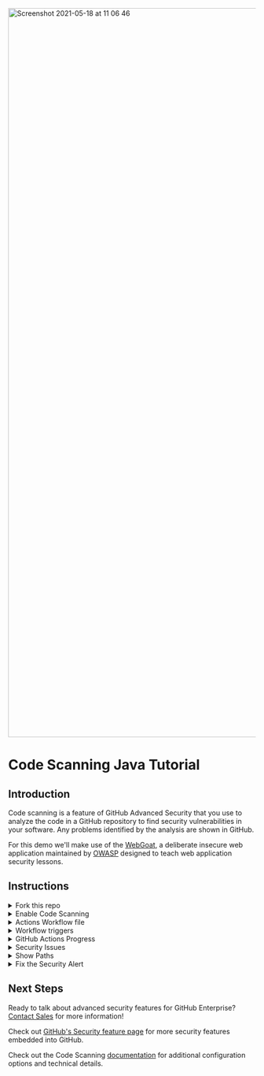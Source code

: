 
<img width="1481" alt="Screenshot 2021-05-18 at 11 06 46" src="https://user-images.githubusercontent.com/24505883/118624240-43e01300-b7c9-11eb-83b2-e998f9762d60.png">

# Code Scanning Java Tutorial

## Introduction

Code scanning is a feature of GitHub Advanced Security that you use to analyze the code in a GitHub repository to find security vulnerabilities in your software. Any problems identified by the analysis are shown in GitHub.

For this demo we'll make use of the [WebGoat](https://github.com/WebGoat/WebGoat), a deliberate insecure web application maintained by [OWASP](http://www.owasp.org/) designed to teach web application security lessons.

## Instructions

<details>
<summary>Fork this repo</summary>
<p> 
  
Begin by [forking this repo](https://docs.github.com/en/free-pro-team@latest/github/getting-started-with-github/fork-a-repo).
</p>
</details>

<details>
<summary>Enable Code Scanning</summary>
<p> 


#### Security tab

Click on the `Security` tab.

<img width="930" alt="Screenshot 2021-05-18 at 16 44 28" src="https://user-images.githubusercontent.com/24505883/118672158-532a8500-b7f8-11eb-93be-0cc2de838494.png">

#### Set up code scanning

<img src="https://user-images.githubusercontent.com/6920330/96745792-8311c700-1394-11eb-83fd-e47d09bf148e.png" width="70%"/>


#### Setup Workflow

Click the `Setup this workflow` button by CodeQL Analysis.

<img src="https://user-images.githubusercontent.com/6920330/96746928-aee17c80-1395-11eb-9eb2-657dd0e92ed9.png" width="70%"/>

This will create a GitHub Actions Workflow file with CodeQL already set up. Since Javascript is an interpreted language there is no need to configure any builds. See the [documentation](https://docs.github.com/en/free-pro-team@latest/github/finding-security-vulnerabilities-and-errors-in-your-code/running-codeql-code-scanning-in-your-ci-system) if you would like to configure CodeQL Analysis with a 3rd party CI system instead of using GitHub Actions.
</p>
</details>

<details>
  
<summary>Actions Workflow file</summary>
<p>

#### Actions Workflow

The Actions Workflow file contains a number of different sections including:
1. Checking out the repository
2. Initializing the CodeQL Action
3. Running a build (or use autobuilder)
4. Running the CodeQL Analysis

For this demo we'll manually run the build steps of this application. Comment out the `autobuild` step and copy paste the following snippet to build this application:

```yml
    - name: Set up JDK 15
      uses: actions/setup-java@v2
      with:
        distribution: 'zulu'
        java-version: 15
        architecture: x64
    - name: Build with Maven
      run: mvn clean install
```
  
<img width="943" alt="Screenshot 2021-05-18 at 16 49 46" src="https://user-images.githubusercontent.com/24505883/118673335-33e02780-b7f9-11eb-97e7-a564be7fb439.png">

Click `Start Commit` -> `Commit this file` to commit the changes to _develop_ branch.
</p>
</details>

<details>
  
<summary>Workflow triggers</summary>
<p>

#### Workflow triggers

There are a [number of events](https://docs.github.com/en/free-pro-team@latest/actions/reference/events-that-trigger-workflows) that can trigger a GitHub Actions workflow. In this example, the workflow will be triggered on

<img src="https://user-images.githubusercontent.com/59625655/98617067-49f4c300-2352-11eb-9618-d8151e1e62eb.png" width="50%"/>

- push to _main_ branch
- pull request to merge to _main_ branch
- on schedule, at 6:33 every Thursday

Setting up the new CodeQL workflow and committing it to _main_ branch in the step above will trigger the scan.

</p>
</details>

<details>
<summary>GitHub Actions Progress</summary>

<p>
 
#### GitHub Actions Progress

Click `Actions` tab -> `CodeQL`

Click the specific workflow run. You can view the progress of the Workflow run until the analysis completes.

<img src="https://user-images.githubusercontent.com/59625655/98617230-b374d180-2352-11eb-8d84-cd0af64387e2.png" width="80%"/>

</p>
</details>

<details>
<summary>Security Issues</summary>
<p>
  
Once the Workflow has completed (this will take about 5 minutes), click the `Security` tab -> ` Code Scanning Alerts`. An security alert "Resolving XML external entity in user-controlled data)" should be visible.

#### Security Alert View

Clicking on the security alert will provide details about the security alert including:
A description of the issue
A tag to the CWE that it is connected to as well as the type of alert (Error, Warning, Note)
The line of code that triggered the security alert
The ability to dismiss the alert depending on certain conditions (false positive? won't fix? used in tests?)

<img width="916" alt="Screenshot 2021-05-18 at 16 55 27" src="https://user-images.githubusercontent.com/24505883/118674287-f4660b00-b7f9-11eb-8e84-50a5a36fa538.png">

#### Security Alert Description

Click `Show more` to view a full desciption of the alert including examples and links to additional information.

<img width="898" alt="Screenshot 2021-05-18 at 16 56 29" src="https://user-images.githubusercontent.com/24505883/118674372-06e04480-b7fa-11eb-9fee-7dc4a6c22c3a.png">

#### Security Full Description

<img width="803" alt="Screenshot 2021-05-18 at 16 57 02" src="https://user-images.githubusercontent.com/24505883/118674453-1495ca00-b7fa-11eb-816f-462ac09db984.png">

</p>
</details>

<details>
<summary>Show Paths</summary>
<p>

#### Show Paths Button

CodeQL Analysis is able to trace the dataflow path from source to sink and gives you the ability to view the path traversal within the alert.

Click `show paths` in order to see the dataflow path that resulted in this alert.

<img width="798" alt="Screenshot 2021-05-18 at 16 57 25" src="https://user-images.githubusercontent.com/24505883/118674551-27100380-b7fa-11eb-939d-c05fd8fc4a30.png">


#### Show Paths View

<img width="636" alt="Screenshot 2021-05-18 at 16 57 50" src="https://user-images.githubusercontent.com/24505883/118674610-35f6b600-b7fa-11eb-92a5-0b1827a28ba7.png">

</p>
</details>

<details>
<p>  
  
<summary>Fix the Security Alert</summary>

In order to fix this specific alert, we will need to ensure disable the parsing of this user-controlled data.

Click on the `Code` tab and [Edit](https://docs.github.com/en/free-pro-team@latest/github/managing-files-in-a-repository/editing-files-in-your-repository) the `webgoat-lessons/xxe/src/main/java/org/owasp/webgoat/xxe/Comments.java` file. Navigate to Line 101t of the `Comments.java file and modify the line:

```java
var xsr = xif.createXMLStreamReader(new StringReader(xml));
```

to

```java
xif.setProperty(XMLInputFactory.SUPPORT_DTD, false);
xif.setProperty("javax.xml.stream.isSupportingExternalEntities", false);
var xsr = xif.createXMLStreamReader(new StringReader(xml));
```

Click `Create a new branch for this commit and start a pull request`, name the branch `fix-zip-slip`, and create the Pull Request.

#### Pull Request Status Check

In the Pull Request, you will notice that the CodeQL Analysis has started as a status check. Wait until it completes.

<img width="885" alt="Screenshot 2021-05-19 at 09 41 53" src="https://user-images.githubusercontent.com/24505883/118774801-8156a600-b886-11eb-8ad1-69f5f62b0a59.png">

#### Security Alert Details

After the Workflow has completed click on `Details` by the `Code Scanning Results / CodeQL` status check. 

<img width="795" alt="Screenshot 2021-05-19 at 09 46 18" src="https://user-images.githubusercontent.com/24505883/118775330-1a85bc80-b887-11eb-8f32-eedd8c453acd.png">


#### Fixed Alert

Notice that Code Scanning has detected that this Pull Request will fix the vulnerability that was detected before.
  
<img width="734" alt="Screenshot 2021-05-19 at 09 46 53" src="https://user-images.githubusercontent.com/24505883/118775383-2a050580-b887-11eb-86f0-334d37cc60c3.png">

Merge the Pull Request. After the Pull Request has been merged, another Workflow will kick off to scan the repository for any vulnerabilties. 

#### Closed Security Alerts

After the final Workflow has completed, navigate back to the `Security` tab and click `Closed`. Notice that the XML external identity alert now shows up as a closed issue.

<img width="937" alt="Screenshot 2021-05-19 at 09 53 21" src="https://user-images.githubusercontent.com/24505883/118776429-46557200-b888-11eb-8810-2768c9329c8e.png">

#### Traceability

Click on the security alert and notice that it details when the fix was made, by whom, and the specific commit. This provides full traceability to detail when and how a security alert was fixed and exactly what was changed to remediate the issue.

<img width="924" alt="Screenshot 2021-05-19 at 09 54 01" src="https://user-images.githubusercontent.com/24505883/118776315-26be4980-b888-11eb-968c-e863c5b01266.png">

</p>
</details>
  
   
## Next Steps

Ready to talk about advanced security features for GitHub Enterprise? [Contact Sales](https://enterprise.github.com/contact) for more information!

Check out [GitHub's Security feature page](https://github.com/features/security) for more security features embedded into GitHub.

Check out the Code Scanning [documentation](https://docs.github.com/en/free-pro-team@latest/github/finding-security-vulnerabilities-and-errors-in-your-code/about-code-scanning) for additional configuration options and technical details.

